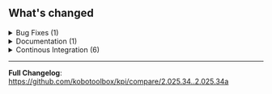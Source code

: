 <!-- version number should be already in the releases title, no need to repeat here. -->
## What's changed


<details><summary>Bug Fixes (1)</summary>

- **trashBin**: fail immediately for missing XForms ([#6217](https://github.com/kobotoolbox/kpi/pull/6217))
</details>

<details><summary>Documentation (1)</summary>

- **migrations**: improve instructions to add NOT NULL constraints manually to large `logger_attachment` tables ([#6206](https://github.com/kobotoolbox/kpi/pull/6206))
</details>

<details><summary>Continous Integration (6)</summary>

- **releases**: run stabilize on release branching ([#6209](https://github.com/kobotoolbox/kpi/pull/6209))
- **releases**: generate changelog ([#6150](https://github.com/kobotoolbox/kpi/pull/6150))
- **releases**: output a forgotten variable ([#6212](https://github.com/kobotoolbox/kpi/pull/6212))
- **releases**: set git config for committing ([#6213](https://github.com/kobotoolbox/kpi/pull/6213))
- **releases**: set origin for pushing ([#6214](https://github.com/kobotoolbox/kpi/pull/6214))
- **releases**: find current patch version ([#6215](https://github.com/kobotoolbox/kpi/pull/6215))
</details>

****

**Full Changelog**: https://github.com/kobotoolbox/kpi/compare/2.025.34..2.025.34a
<!-- generated by git-cliff -->
